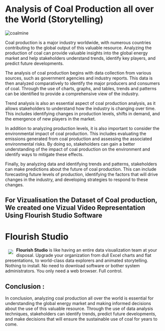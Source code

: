 # Analysis of Coal Production all over the World (Storytelling)


![coalmine](https://user-images.githubusercontent.com/73397927/122717974-f5230e80-d289-11eb-8b37-61e5d83fac2a.jpg)

Coal production is a major industry worldwide, with numerous countries contributing to the global output of this valuable resource. Analyzing the production of coal can provide valuable insights into the global energy market and help stakeholders understand trends, identify key players, and predict future developments.

The analysis of coal production begins with data collection from various sources, such as government agencies and industry reports. This data is then analyzed comparatively to identify the major producers and consumers of coal. Through the use of charts, graphs, and tables, trends and patterns can be identified to provide a comprehensive view of the industry.

Trend analysis is also an essential aspect of coal production analysis, as it allows stakeholders to understand how the industry is changing over time. This includes identifying changes in production levels, shifts in demand, and the emergence of new players in the market.

In addition to analyzing production levels, it is also important to consider the environmental impact of coal production. This includes evaluating the emissions generated from coal production and assessing the associated environmental risks. By doing so, stakeholders can gain a better understanding of the impact of coal production on the environment and identify ways to mitigate these effects.

Finally, by analyzing data and identifying trends and patterns, stakeholders can make predictions about the future of coal production. This can include forecasting future levels of production, identifying the factors that will drive changes in the industry, and developing strategies to respond to these changes.


## For Vizualisation the Dataset of Coal production, We created one Vizual Video Representation Using Flourish Studio Software 

# Flourish Studio

<a href="https://flourish.studio/"><img src="https://tse4.mm.bing.net/th?id=OIP.9dxajWpyaqk8uWOD_DQw-gAAAA&pid=Api&P=0" align="left" hspace="10" vspace="6"></a>

**Flourish Studio** is like having an entire data visualization team at your disposal. Upgrade your organization from dull Excel charts and flat presentations, to world-class data explorers and animated storytelling. Nothing to install. No need to download software or bother system administrators. You only need a web browser. Full control.





## Conclusion :
In conclusion, analyzing coal production all over the world is essential for understanding the global energy market and making informed decisions about the use of this valuable resource. Through the use of data analysis techniques, stakeholders can identify trends, predict future developments, and make decisions that will ensure the sustainable use of coal for years to come.
